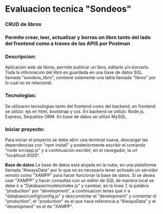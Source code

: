 # Evaluacion tecnica "Sondeos"
### CRUD de libros

### Permite crear, leer, actualizar y borras un libro tanto del lado del frontend como a traves de las APIS por Postman


### Descripcion:
Aplicación web de libros, permite publicar un libro, editarlo y/o borrarlo. Toda la información del libro es guardada en una base de datos SQL llamada "sondeos_libro", contiene solamente una tabla llamada "libros" por lo cual no es relacional.


### Tecnologias:
Se utilizaron tecnologias tanto del frontend como del backend, en frontend se utilizo: ejs en html, bootstrap y css.
En backend se utilizó: Node.js, Express, Sequelize ORM.
En base de datos se utilizó MySQL.


### Iniciar proyecto:
Para iniciar el proyecto se debe abrir una terminal nueva, descargar las dependencias con "npm install" y posteriormente escribir el comando "node src/app.js" y a continuacion escribir, en el navegador, la url "localhost:3000".


**Base de datos**
La base de datos está alojada en la nube, en una plataforma llamada "AlwaysData" por lo que no es necesario tener activado un servidor remoto como "XAMPP" para hacer funcionar la base de datos. Si se desea usar "XAMPP" y hacer consultas con un editor de SQL de manera local se debe ir a "Database/models/index.js" y cambiar, en la linea 7, la palabra "production" por "development", a continuacion tenes que ir a "database/config/config.js" y descomentar el "development" y comentar el "production", el "production" es el que hace referencia a "AlwaysData" y el "development" es el de "XAMPP".